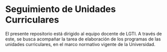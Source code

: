 # Seguimiento de Unidades Curriculares
El presente repositorio está dirigido al equipo docente de LGTI. A través de este, se busca acompañar la tarea de elaboración de los programas de las unidades curriculares, en el marco normativo vigente de la Universidad.
